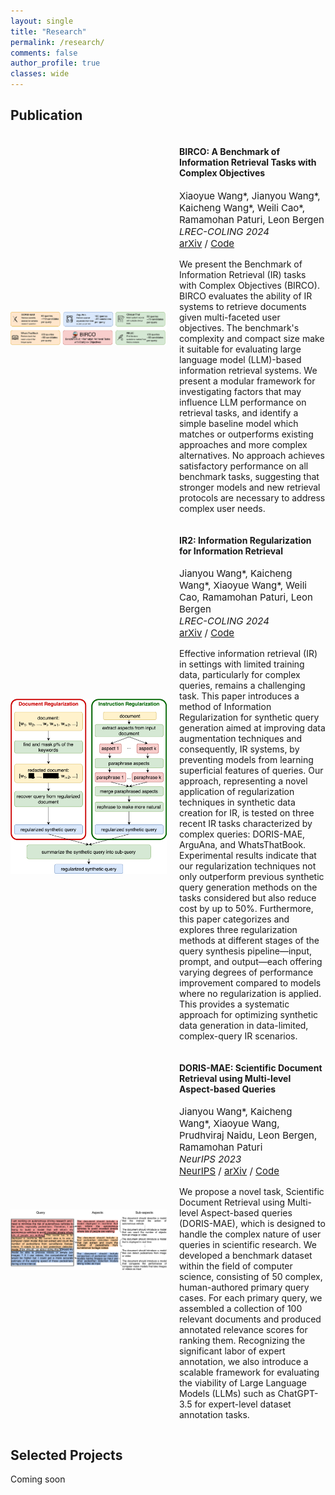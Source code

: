 ```yaml
---
layout: single
title: "Research"
permalink: /research/
comments: false
author_profile: true
classes: wide
---
```

## Publication
<div style="display: flex; align-items: center; justify-content: flex-start;">
  <img src="../assets/images/BIRCO_overview.png" alt="BIRCO Overview" style="width: 250px; margin-right: 20px;">
  <div>
    <h4>BIRCO: A Benchmark of Information Retrieval Tasks with Complex Objectives</h4>
    <p style="font-size:15px;">
    Xiaoyue Wang*, Jianyou Wang*, Kaicheng Wang*, Weili Cao*, Ramamohan Paturi, Leon Bergen<br>
    <em>LREC-COLING 2024</em><br>
    <a href="https://arxiv.org/abs/2402.14151">arXiv</a> / <a href="https://github.com/BIRCO-benchmark/BIRCO">Code</a>
    </p>
    <p style="font-size:14px;">
      We present the Benchmark of Information Retrieval (IR) tasks with Complex Objectives (BIRCO). BIRCO evaluates the ability of IR systems to retrieve documents given multi-faceted user objectives. The benchmark's complexity and compact size make it suitable for evaluating large language model (LLM)-based information retrieval systems. We present a modular framework for investigating factors that may influence LLM performance on retrieval tasks, and identify a simple baseline model which matches or outperforms existing approaches and more complex alternatives. No approach achieves satisfactory performance on all benchmark tasks, suggesting that stronger models and new retrieval protocols are necessary to address complex user needs.
    </p>
  </div>
</div>

<div style="display: flex; align-items: center; justify-content: flex-start;">
  <img src="../assets/images/IR2_overview.png" alt="IR2 Overview" style="width: 250px; margin-right: 20px;">
  <div>
    <h4>IR2: Information Regularization for Information Retrieval</h4>
    <p style="font-size:15px;">
    Jianyou Wang*, Kaicheng Wang*, Xiaoyue Wang*, Weili Cao, Ramamohan Paturi, Leon Bergen<br>
    <em>LREC-COLING 2024</em><br>
    <a href="https://arxiv.org/abs/2402.16200">arXiv</a> / <a href="https://github.com/Info-Regularization/Information-Regularization">Code</a>
    </p>
    <p style="font-size:14px;">
      Effective information retrieval (IR) in settings with limited training data, particularly for complex queries, remains a challenging task. This paper introduces a method of Information Regularization for synthetic query generation aimed at improving data augmentation techniques and consequently, IR systems, by preventing models from learning superficial features of queries. Our approach, representing a novel application of regularization techniques in synthetic data creation for IR, is tested on three recent IR tasks characterized by complex queries: DORIS-MAE, ArguAna, and WhatsThatBook. Experimental results indicate that our regularization techniques not only outperform previous synthetic query generation methods on the tasks considered but also reduce cost by up to 50%. Furthermore, this paper categorizes and explores three regularization methods at different stages of the query synthesis pipeline—input, prompt, and output—each offering varying degrees of performance improvement compared to models where no regularization is applied. This provides a systematic approach for optimizing synthetic data generation in data-limited, complex-query IR scenarios.
    </p>
  </div>
</div>

<div style="display: flex; align-items: center; justify-content: flex-start;">
  <img src="../assets/images/doris-mae_overview.png" alt="DORIS-MAE Overview" style="width: 250px; margin-right: 20px;">
  <div>
    <h4>DORIS-MAE: Scientific Document Retrieval using Multi-level Aspect-based Queries</h4>
    <p style="font-size:15px;">
    Jianyou Wang*, Kaicheng Wang*, Xiaoyue Wang, Prudhviraj Naidu, Leon Bergen, Ramamohan Paturi<br>
    <em>NeurIPS 2023</em><br>
    <a href="https://proceedings.neurips.cc/paper_files/paper/2023/hash/78f9c04bdcb06f1ada3902912d8b64ba-Abstract-Datasets_and_Benchmarks.html">NeurIPS</a> / <a href="https://arxiv.org/abs/2310.04678">arXiv</a> / <a href="https://github.com/Real-Doris-Mae/Doris-Mae-Dataset">Code</a>
    </p>
    <p style="font-size:14px;">
      We propose a novel task, Scientific Document Retrieval using Multi-level Aspect-based queries (DORIS-MAE), which is designed to handle the complex nature of user queries in scientific research. We developed a benchmark dataset within the field of computer science, consisting of 50 complex, human-authored primary query cases. For each primary query, we assembled a collection of 100 relevant documents and produced annotated relevance scores for ranking them. Recognizing the significant labor of expert annotation, we also introduce a scalable framework for evaluating the viability of Large Language Models (LLMs) such as ChatGPT-3.5 for expert-level dataset annotation tasks.
    </p>
  </div>
</div>


## Selected Projects
Coming soon